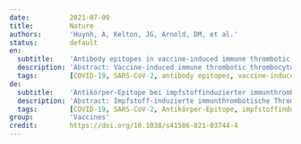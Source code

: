 ```yaml
---
date:          2021-07-09
title:         Nature
authors:       'Huynh, A, Kelton, JG, Arnold, DM, et al.'
status:        default
en:
  subtitle:    'Antibody epitopes in vaccine-induced immune thrombotic thrombocytopaenia'
  description: 'Abstract: Vaccine-induced immune thrombotic thrombocytopaenia (VITT) is a rare adverse effect of COVID-19 adenoviral vector vaccines1-3. VITT resembles heparin-induced thrombocytopaenia (HIT) in that it is associated with platelet-activating antibodies against platelet factor 4 (PF4)4; however, patients with VITT develop thrombocytopaenia and thrombosis without exposure to heparin. Here we sought to determine the binding site on PF4 of antibodies from patients with VITT. Using alanine-scanning mutagenesis5, we found that the binding of anti-PF4 antibodies from patients with VITT (n = 5) was restricted to eight surface amino acids on PF4, all of which were located within the heparin-binding site, and that the binding was inhibited by heparin. By contrast, antibodies from patients with HIT (n = 10) bound to amino acids that corresponded to two different sites on PF4. Biolayer interferometry experiments also revealed that VITT anti-PF4 antibodies had a stronger binding response to PF4 and PF4-heparin complexes than did HIT anti-PF4 antibodies, albeit with similar dissociation rates. Our data indicate that VITT antibodies can mimic the effect of heparin by binding to a similar site on PF4; this allows PF4 tetramers to cluster and form immune complexes, which in turn causes Fcγ receptor IIa (FcγRIIa; also known as CD32a)-dependent platelet activation. These results provide an explanation for VITT-antibody-induced platelet activation that could contribute to thrombosis.'
  tags:        [COVID-19, SARS-CoV-2, antibody epitopes, vaccine-induced immune thrombotic thrombocytopaenia]
de:
  subtitle:    'Antikörper-Epitope bei impfstoffinduzierter immunthrombotischer Thrombozytopenie'
  description: 'Abstract: Impfstoff-induzierte immunthrombotische Thrombozytopenie (VITT) ist eine seltene unerwünschte Wirkung von COVID-19-Adenovirus-Vektor-Impfstoffen1-3. Die VITT ähnelt der Heparin-induzierten Thrombozytopenie (HIT) insofern, als sie mit Thrombozyten-aktivierenden Antikörpern gegen den Thrombozytenfaktor 4 (PF4) assoziiert ist; Patienten mit VITT entwickeln jedoch Thrombozytopenie und Thrombose, ohne Heparin ausgesetzt zu sein. Wir haben versucht, die Bindungsstelle von Antikörpern aus Patienten mit VITT an PF4 zu bestimmen. Mit Hilfe der Alanin-Scanning-Mutagenese5 fanden wir heraus, dass die Bindung von Anti-PF4-Antikörpern von Patienten mit VITT (n = 5) auf acht Oberflächenaminosäuren auf PF4 beschränkt war, die sich alle innerhalb der Heparin-Bindungsstelle befanden, und dass die Bindung durch Heparin gehemmt wurde. Im Gegensatz dazu banden die Antikörper von Patienten mit HIT (n = 10) an Aminosäuren, die zwei verschiedenen Stellen auf PF4 entsprachen. Biolayer-Interferometrie-Experimente zeigten außerdem, dass VITT-Antikörper gegen PF4 eine stärkere Bindungsreaktion an PF4- und PF4-Heparin-Komplexe zeigten als HIT-Antikörper gegen PF4, wenn auch mit ähnlichen Dissoziationsraten. Unsere Daten deuten darauf hin, dass VITT-Antikörper die Wirkung von Heparin nachahmen können, indem sie an eine ähnliche Stelle auf PF4 binden; dadurch können sich PF4-Tetramere zusammenballen und Immunkomplexe bilden, die wiederum eine Fcγ-Rezeptor IIa (FcγRIIa; auch als CD32a bekannt) abhängige Thrombozytenaktivierung verursachen. Diese Ergebnisse liefern eine Erklärung für die VITT-Antikörper-induzierte Thrombozytenaktivierung, die zur Thrombose beitragen könnte.' 
  tags:        [COVID-19, SARS-CoV-2, Antikörper-Epitope, impfstoffinduzierte immunthrombotische Thrombozytopenie]
group:         'Vaccines'
credit:        https://doi.org/10.1038/s41586-021-03744-4
---
```

